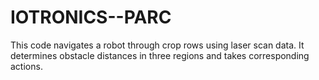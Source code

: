 # IOTRONICS--PARC
This code navigates a robot through crop rows using laser scan data. It determines obstacle distances in three regions and takes corresponding actions.
